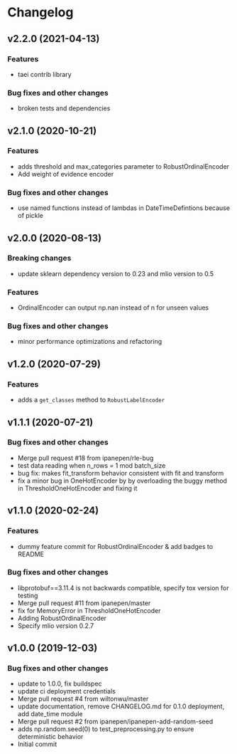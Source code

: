 # Changelog

## v2.2.0 (2021-04-13)

### Features

 * taei contrib library

### Bug fixes and other changes

 * broken tests and dependencies

## v2.1.0 (2020-10-21)

### Features

 * adds threshold and max_categories parameter to RobustOrdinalEncoder
 * Add weight of evidence encoder

### Bug fixes and other changes

 * use named functions instead of lambdas in DateTimeDefintions because of pickle

## v2.0.0 (2020-08-13)

### Breaking changes

 * update sklearn dependency version to 0.23 and mlio version to 0.5

### Features

 * OrdinalEncoder can output np.nan instead of n for unseen values

### Bug fixes and other changes

 * minor performance optimizations and refactoring

## v1.2.0 (2020-07-29)

### Features

 * adds a `get_classes` method to `RobustLabelEncoder`

## v1.1.1 (2020-07-21)

### Bug fixes and other changes

 * Merge pull request #18 from ipanepen/rle-bug
 * test data reading when n_rows = 1 mod batch_size
 * bug fix: makes fit_transform behavior consistent with fit and transform
 * fix a minor bug in OneHotEncoder by by overloading the buggy method in ThresholdOneHotEncoder and fixing it

## v1.1.0 (2020-02-24)

### Features

 * dummy feature commit for RobustOrdinalEncoder & add badges to README

### Bug fixes and other changes

 * libprotobuf==3.11.4 is not backwards compatible, specify tox version for testing
 * Merge pull request #11 from ipanepen/master
 * fix for MemoryError in ThresholdOneHotEncoder
 * Adding RobustOrdinalEncoder
 * Specify mlio version 0.2.7

## v1.0.0 (2019-12-03)

### Bug fixes and other changes

 * update to 1.0.0, fix buildspec
 * update ci deployment credentials
 * Merge pull request #4 from wiltonwu/master
 * update documentation, remove CHANGELOG.md for 0.1.0 deployment, add date_time module
 * Merge pull request #2 from ipanepen/ipanepen-add-random-seed
 * adds np.random.seed(0) to test_preprocessing.py to ensure deterministic behavior
 * Initial commit
